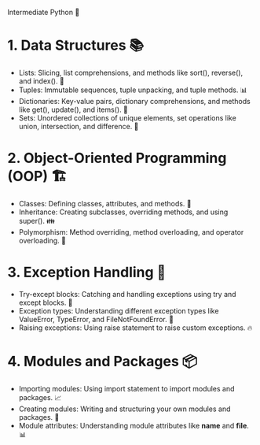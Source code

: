 Intermediate Python 🤖

# 1. Data Structures 📚
- Lists: Slicing, list comprehensions, and methods like sort(), reverse(), and index(). 📝
- Tuples: Immutable sequences, tuple unpacking, and tuple methods. 📊
- Dictionaries: Key-value pairs, dictionary comprehensions, and methods like get(), update(), and items(). 📁
- Sets: Unordered collections of unique elements, set operations like union, intersection, and difference. 🔩

# 2. Object-Oriented Programming (OOP) 🏗
- Classes: Defining classes, attributes, and methods. 📝
- Inheritance: Creating subclasses, overriding methods, and using super(). 👪
- Polymorphism: Method overriding, method overloading, and operator overloading. 🔄

# 3. Exception Handling 🚨
- Try-except blocks: Catching and handling exceptions using try and except blocks. 🤔
- Exception types: Understanding different exception types like ValueError, TypeError, and FileNotFoundError. 📝
- Raising exceptions: Using raise statement to raise custom exceptions. 🔥

# 4. Modules and Packages 📦
- Importing modules: Using import statement to import modules and packages. 📈
- Creating modules: Writing and structuring your own modules and packages. 📁
- Module attributes: Understanding module attributes like __name__ and __file__. 📊


